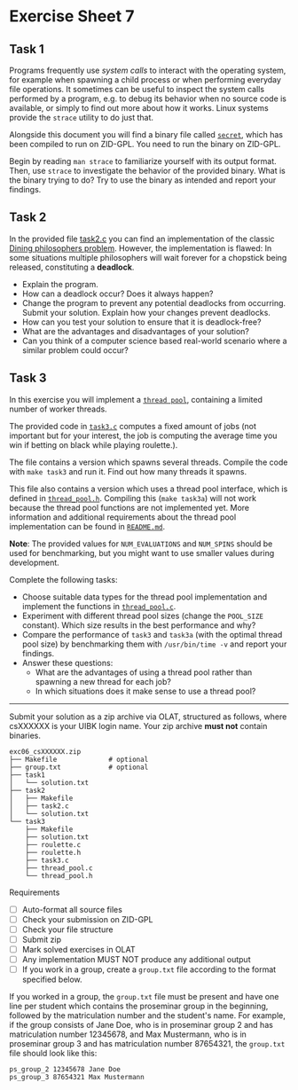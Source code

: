 # Exercise Sheet 7

## Task 1

Programs frequently use _system calls_ to interact with the operating system, for example when spawning a child process or when performing everyday file operations.
It sometimes can be useful to inspect the system calls performed by a program, e.g. to debug its behavior when no source code is available, or simply to find out more about how it works.
Linux systems provide the `strace` utility to do just that.

Alongside this document you will find a binary file called [`secret`](secret), which has been compiled to run on ZID-GPL. You need to run the binary on ZID-GPL.

Begin by reading `man strace` to familiarize yourself with its output format.
Then, use `strace` to investigate the behavior of the provided binary. What is the binary trying to do? Try to use the binary as intended and report your findings.

## Task 2

In the provided file [task2.c](task2/task2.c) you can find an
implementation of the classic
[Dining philosophers problem](https://en.wikipedia.org/wiki/Dining_philosophers_problem).
However, the implementation is flawed: In some situations multiple philosophers
will wait forever for a chopstick being released, constituting a
**deadlock**.

- Explain the program.
- How can a deadlock occur? Does it always happen?
- Change the program to prevent any potential deadlocks from occurring.
  Submit your solution.
  Explain how your changes prevent deadlocks.
- How can you test your solution to ensure that it is deadlock-free?
- What are the advantages and disadvantages of your solution?
- Can you think of a computer science based real-world scenario where a similar problem could occur?

## Task 3

In this exercise you will implement a [`thread pool`](https://en.wikipedia.org/wiki/Thread_pool), containing a limited number of worker threads.

The provided code in [`task3.c`](task3/task3.c) computes a fixed amount of jobs (not important but for your interest, the job is computing the average time you win if betting on black while playing roulette.).

The file contains a version which spawns several threads. Compile the code with `make task3` and run it. Find out how many threads it spawns.

This file also contains a version which uses a thread pool interface, which is defined in [`thread_pool.h`](task3/thread_pool.h).
Compiling this (`make task3a`) will not work because the thread pool functions are not implemented yet.
More information and additional requirements about the thread pool implementation can be found in [`README.md`](task3/README.md).

**Note**: The provided values for `NUM_EVALUATIONS` and `NUM_SPINS` should be used for benchmarking, but you might want to use smaller values during development.

Complete the following tasks:

- Choose suitable data types for the thread pool implementation and implement the functions in [`thread_pool.c`](task3/thread_pool.c).
- Experiment with different thread pool sizes (change the `POOL_SIZE` constant). Which size results in the best performance and why?
- Compare the performance of `task3` and `task3a` (with the optimal thread pool size) by benchmarking them with `/usr/bin/time -v` and report your findings.
- Answer these questions:
  - What are the advantages of using a thread pool rather than spawning a new thread for each job?
  - In which situations does it make sense to use a thread pool?

---

Submit your solution as a zip archive via OLAT, structured as follows, where csXXXXXX is your UIBK login name. Your zip archive **must not** contain binaries.

```text
exc06_csXXXXXX.zip
├── Makefile             # optional
├── group.txt            # optional
├── task1
│   └── solution.txt
├── task2
│   ├── Makefile
│   ├── task2.c
│   └── solution.txt
└── task3
    ├── Makefile
    ├── solution.txt
    ├── roulette.c
    ├── roulette.h
    ├── task3.c
    ├── thread_pool.c
    └── thread_pool.h
```

Requirements

- [ ] Auto-format all source files
- [ ] Check your submission on ZID-GPL
- [ ] Check your file structure
- [ ] Submit zip
- [ ] Mark solved exercises in OLAT
- [ ] Any implementation MUST NOT produce any additional output
- [ ] If you work in a group, create a `group.txt` file according to the format specified below.

If you worked in a group, the `group.txt` file must be present and have one line per student which contains the proseminar group in the beginning, followed by the matriculation number and the student's name. For example, if the group consists of Jane Doe, who is in proseminar group 2 and has matriculation number 12345678, and Max Mustermann, who is in proseminar group 3 and has matriculation number 87654321, the `group.txt` file should look like this:

```text
ps_group_2 12345678 Jane Doe
ps_group_3 87654321 Max Mustermann
```

